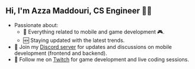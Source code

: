 ## Hi, I'm Azza Maddouri, CS Engineer 👩‍💻

- Passionate about:
  - 📱 Everything related to mobile and game development 🎮.
  - 🆕 Staying updated with the latest trends.
- 📢 Join my [Discord server](https://discord.gg/FGUBgVE9wx) for updates and discussions on mobile development (frontend and backend).
- 🎥 Follow me on [Twitch](https://www.twitch.tv/azzamaddouri) for game development and live coding sessions.
